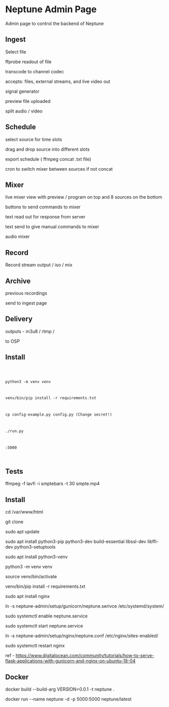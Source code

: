 # Neptune Admin Page 

Admin page to control the backend of Neptune 


## Ingest

Select file

ffprobe readout of file

transcode to channel codec

accepts: files, external streams, and live video out

signal generator 

preview file uploaded 

split audio / video


## Schedule

select source for time slots

drag and drop source into different slots

export schedule ( ffmpeg concat .txt file) 

cron to switch mixer between sources if not concat 


## Mixer

live mixer view with preview / program on top and 8 sources on the bottom

buttons to send commands to mixer

text read out for response from server

text send to give manual commands to mixer

audio mixer

## Record 

Record stream output / iso / mix 


## Archive 

previous recordings 

send to ingest page


## Delivery 

outputs - m3u8 / rtmp / 

to OSP




## Install

<code>

python3 -m venv venv

venv/bin/pip install -r requirements.txt

cp config-example.py config.py (Change secret!)

./run.py 

<ip-address>:5000

</code>


## Tests

ffmpeg -f lavfi -i smptebars -t 30 smpte.mp4


## Install

cd /var/www/html

git clone 

sudo apt update

sudo apt install python3-pip python3-dev build-essential libssl-dev libffi-dev python3-setuptools

sudo apt install python3-venv

python3 -m venv venv

source venv/bin/activate

venv/bin/pip install -r requirements.txt

sudo apt install nginx

ln -s neptune-admin/setup/gunicorn/neptune.serivce /etc/systemd/system/

sudo systemctl enable neptune.service

sudo systemctl start neptune.service

ln -s neptune-admin/setup/nginx/neptune.conf /etc/nginx/sites-enabled/

sudo systemctl restart nginx

ref - https://www.digitalocean.com/community/tutorials/how-to-serve-flask-applications-with-gunicorn-and-nginx-on-ubuntu-18-04


## Docker

docker build --build-arg VERSION=0.0.1 -t neptune .

docker run --name neptune -d -p 5000:5000 neptune/latest





